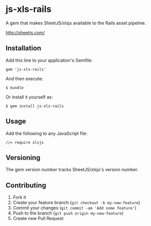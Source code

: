 js-xls-rails
=============

A gem that makes SheetJS/xlsjs available to the Rails asset pipeline.

http://sheetjs.com/

## Installation

Add this line to your application's Gemfile:

    gem 'js-xls-rails'

And then execute:

    $ bundle

Or install it yourself as:

    $ gem install js-xls-rails

## Usage

Add the following to any JavaScript file:

    //= require xlsjs
    
## Versioning

The gem version number tracks SheetJS/xlsjs's version number.

## Contributing

1. Fork it
2. Create your feature branch (`git checkout -b my-new-feature`)
3. Commit your changes (`git commit -am 'Add some feature'`)
4. Push to the branch (`git push origin my-new-feature`)
5. Create new Pull Request
